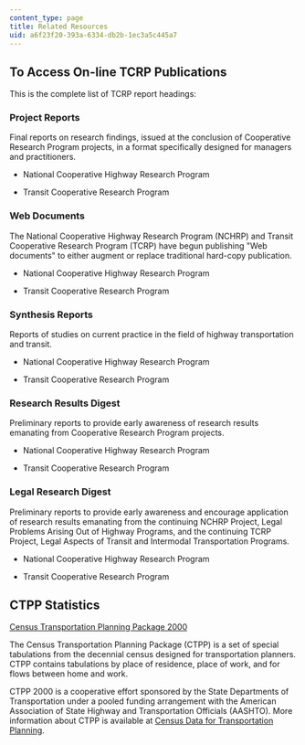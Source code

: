 ```yaml
---
content_type: page
title: Related Resources
uid: a6f23f20-393a-6334-db2b-1ec3a5c445a7
---
```


To Access On-line TCRP Publications
-----------------------------------

This is the complete list of TCRP report headings:

### Project Reports

Final reports on research findings, issued at the conclusion of Cooperative Research Program projects, in a format specifically designed for managers and practitioners.

*   National Cooperative Highway Research Program
    
*   Transit Cooperative Research Program
    

### Web Documents

The National Cooperative Highway Research Program (NCHRP) and Transit Cooperative Research Program (TCRP) have begun publishing "Web documents" to either augment or replace traditional hard-copy publication.

*   National Cooperative Highway Research Program
    
*   Transit Cooperative Research Program
    

### Synthesis Reports

Reports of studies on current practice in the field of highway transportation and transit.

*   National Cooperative Highway Research Program
    
*   Transit Cooperative Research Program
    

### Research Results Digest

Preliminary reports to provide early awareness of research results emanating from Cooperative Research Program projects.

*   National Cooperative Highway Research Program
    
*   Transit Cooperative Research Program
    

### Legal Research Digest

Preliminary reports to provide early awareness and encourage application of research results emanating from the continuing NCHRP Project, Legal Problems Arising Out of Highway Programs, and the continuing TCRP Project, Legal Aspects of Transit and Intermodal Transportation Programs.

*   National Cooperative Highway Research Program
    
*   Transit Cooperative Research Program
    

CTPP Statistics
---------------

[Census Transportation Planning Package 2000](http://www.transtats.bts.gov/Tables.asp?DB_ID=630)

The Census Transportation Planning Package (CTPP) is a set of special tabulations from the decennial census designed for transportation planners. CTPP contains tabulations by place of residence, place of work, and for flows between home and work.

CTPP 2000 is a cooperative effort sponsored by the State Departments of Transportation under a pooled funding arrangement with the American Association of State Highway and Transportation Officials (AASHTO). More information about CTPP is available at [Census Data for Transportation Planning](http://www.trbcensus.com/).